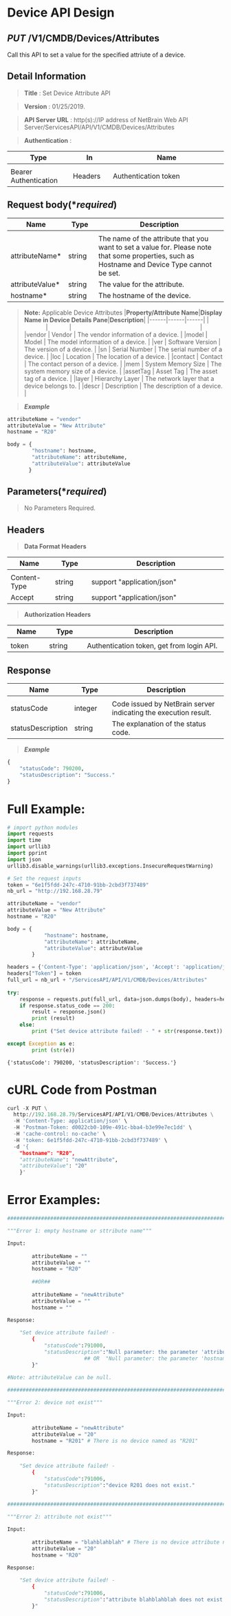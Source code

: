 
# Device API Design

## ***PUT*** /V1/CMDB/Devices/Attributes	
Call this API to set a value for the specified attriute of a device.

## Detail Information

> **Title** : Set Device Attribute API<br>

> **Version** : 01/25/2019.

> **API Server URL** : http(s)://IP address of NetBrain Web API Server/ServicesAPI/API/V1/CMDB/Devices/Attributes

> **Authentication** : 

|**Type**|**In**|**Name**|
|------|------|------|
|<img width=100/>|<img width=100/>|<img width=500/>|
|Bearer Authentication| Headers | Authentication token | 

## Request body(****required***)

|**Name**|**Type**|**Description**|
|------|------|------|
|<img width=100/>|<img width=100/>|<img width=500/>|
|attributeName* | string  | The name of the attribute that you want to set a value for. Please note that some properties, such as Hostname and Device Type cannot be set. |
|attributeValue* | string  | The value for the attribute.  |
|hostname* | string  | The hostname of the device.  |

>**Note:** Applicable Device Attributes
|**Property/Attribute Name**|**Display Name in Device Details Pane**|**Description**|
|------|------|------|
|<img width=50/>|<img width=50/>|<img width=300/>|
|vendor | Vendor  | The vendor information of a device. |
|model | Model  | The model information of a device. |
|ver | Software Version  | The version of a device. |
|sn | Serial Number  | The serial number of a device. |
|loc | Location  | The location of a device. |
|contact | Contact  | The contact person of a device. |
|mem | System Memory Size  | The system memory size of a device. |
|assetTag | Asset Tag  | The asset tag of a device. |
|layer | Hierarchy Layer  | The network layer that a device belongs to. |
|descr | Description  | The description of a device. |

> ***Example***


```python
attributeName = "vendor"
attributeValue = "New Attribute"
hostname = "R20"

body = {
        "hostname": hostname,
        "attributeName": attributeName,
        "attributeValue": attributeValue
       }
```

## Parameters(****required***)

> No Parameters Required.

## Headers

> **Data Format Headers**

|**Name**|**Type**|**Description**|
|------|------|------|
|<img width=100/>|<img width=100/>|<img width=500/>|
| Content-Type | string  | support "application/json" |
| Accept | string  | support "application/json" |

> **Authorization Headers**

|**Name**|**Type**|**Description**|
|------|------|------|
|<img width=100/>|<img width=100/>|<img width=500/>|
| token | string  | Authentication token, get from login API. |

## Response

|**Name**|**Type**|**Description**|
|------|------|------|
|<img width=100/>|<img width=100/>|<img width=500/>|
|statusCode| integer | Code issued by NetBrain server indicating the execution result.  |
|statusDescription| string | The explanation of the status code. |

> ***Example***


```python
{
    "statusCode": 790200,
    "statusDescription": "Success."
}
```

# Full Example:


```python
# import python modules 
import requests
import time
import urllib3
import pprint
import json
urllib3.disable_warnings(urllib3.exceptions.InsecureRequestWarning)

# Set the request inputs
token = "6e1f5fdd-247c-4710-91bb-2cbd3f737489"
nb_url = "http://192.168.28.79"

attributeName = "vendor"
attributeValue = "New Attribute"
hostname = "R20"

body = {
            "hostname": hostname,
            "attributeName": attributeName,
            "attributeValue": attributeValue
        }

headers = {'Content-Type': 'application/json', 'Accept': 'application/json'}
headers["Token"] = token
full_url = nb_url + "/ServicesAPI/API/V1/CMDB/Devices/Attributes"
    
try:
    response = requests.put(full_url, data=json.dumps(body), headers=headers, verify=False)
    if response.status_code == 200:
        result = response.json()
        print (result)
    else:
        print ("Set device attribute failed! - " + str(response.text))

except Exception as e:
        print (str(e)) 
```

    {'statusCode': 790200, 'statusDescription': 'Success.'}
    

# cURL Code from Postman


```python
curl -X PUT \
  http://192.168.28.79/ServicesAPI/API/V1/CMDB/Devices/Attributes \
  -H 'Content-Type: application/json' \
  -H 'Postman-Token: d0022cb0-109e-491c-bba4-b3e99e7ec1dd' \
  -H 'cache-control: no-cache' \
  -H 'token: 6e1f5fdd-247c-4710-91bb-2cbd3f737489' \
  -d '{
    "hostname": "R20",
    "attributeName": "newAttribute",
    "attributeValue": "20"
	}'
```

# Error Examples:


```python
###################################################################################################################    

"""Error 1: empty hostname or sttribute name"""

Input:
    
        attributeName = ""
        attributeValue = ""
        hostname = "R20"
        
        ##OR##
        
        attributeName = "newAttribute"
        attributeValue = ""
        hostname = ""

Response:
    
    "Set device attribute failed! - 
        {
            "statusCode":791000,
            "statusDescription":"Null parameter: the parameter 'attributeName' cannot be null." 
                         ## OR  "Null parameter: the parameter 'hostname' cannot be null."
        }"
        
#Note: attributeValue can be null.

###################################################################################################################    

"""Error 2: device not exist"""

Input:
    
        attributeName = "newAttribute"
        attributeValue = "20"
        hostname = "R201" # There is no device named as "R201"

Response:
    
    "Set device attribute failed! - 
        {
            "statusCode":791006,
            "statusDescription":"device R201 does not exist."
        }"
        
###################################################################################################################    

"""Error 2: attribute not exist"""

Input:
    
        attributeName = "blahblahblah" # There is no device attribute named as "blahblahblah"
        attributeValue = "20"
        hostname = "R20" 

Response:
    
    "Set device attribute failed! - 
        {
            "statusCode":791006,
            "statusDescription":"attribute blahblahblah does not exist."
        }"
```
